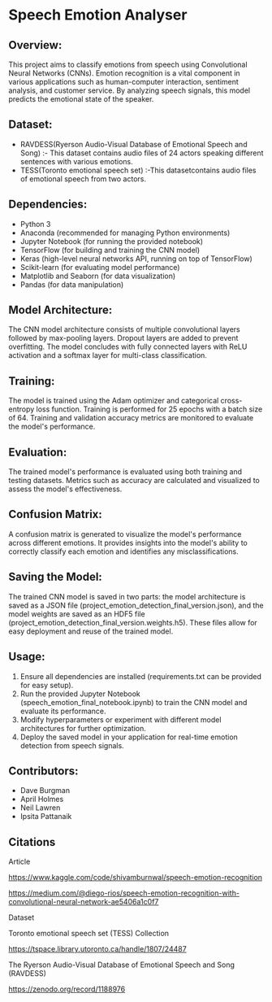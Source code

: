 # Speech Emotion Analyser

## Overview:
This project aims to classify emotions from speech using Convolutional Neural Networks (CNNs). Emotion recognition is a vital component in various applications such as human-computer interaction, sentiment analysis, and customer service. By analyzing speech signals, this model predicts the emotional state of the speaker.

## Dataset:
- RAVDESS(Ryerson Audio-Visual Database of Emotional Speech and Song) :- This dataset contains audio files of 24 actors speaking different sentences with various emotions.
- TESS(Toronto emotional speech set) :-This datasetcontains audio files of emotional speech from two actors.
## Dependencies:

- Python 3
- Anaconda (recommended for managing Python environments)
- Jupyter Notebook (for running the provided notebook)
- TensorFlow (for building and training the CNN model)
- Keras (high-level neural networks API, running on top of TensorFlow)
- Scikit-learn (for evaluating model performance)
- Matplotlib and Seaborn (for data visualization)
- Pandas (for data manipulation)


## Model Architecture:
The CNN model architecture consists of multiple convolutional layers followed by max-pooling layers. Dropout layers are added to prevent overfitting. The model concludes with fully connected layers with ReLU activation and a softmax layer for multi-class classification.

## Training:
The model is trained using the Adam optimizer and categorical cross-entropy loss function. Training is performed for 25 epochs with a batch size of 64. Training and validation accuracy metrics are monitored to evaluate the model's performance.

## Evaluation:
The trained model's performance is evaluated using both training and testing datasets. Metrics such as accuracy are calculated and visualized to assess the model's effectiveness.

## Confusion Matrix:
A confusion matrix is generated to visualize the model's performance across different emotions. It provides insights into the model's ability to correctly classify each emotion and identifies any misclassifications.

## Saving the Model:
The trained CNN model is saved in two parts: the model architecture is saved as a JSON file (project_emotion_detection_final_version.json), and the model weights are saved as an HDF5 file (project_emotion_detection_final_version.weights.h5). These files allow for easy deployment and reuse of the trained model.

## Usage:

1. Ensure all dependencies are installed (requirements.txt can be provided for easy setup).
2. Run the provided Jupyter Notebook (speech_emotion_final_notebook.ipynb) to train the CNN model and evaluate its performance.
3. Modify hyperparameters or experiment with different model architectures for further optimization.
4. Deploy the saved model in your application for real-time emotion detection from speech signals.


## Contributors:

- Dave Burgman
- April Holmes
- Neil Lawren
- Ipsita Pattanaik
  
## Citations
   Article

   https://www.kaggle.com/code/shivamburnwal/speech-emotion-recognition
   
   https://medium.com/@diego-rios/speech-emotion-recognition-with-convolutional-neural-network-ae5406a1c0f7

Dataset

   Toronto emotional speech set (TESS) Collection

   
   https://tspace.library.utoronto.ca/handle/1807/24487

   The Ryerson Audio-Visual Database of Emotional Speech and Song (RAVDESS)

   
   https://zenodo.org/record/1188976

  
   


